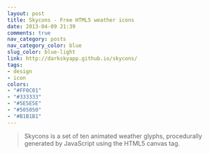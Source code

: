 ```yaml
---
layout: post
title: Skycons - Free HTML5 weather icons
date: 2013-04-09 21:39
comments: true
nav_category: posts
nav_category_color: blue
slug_color: blue-light
link: http://darkskyapp.github.io/skycons/
tags:
- design
- icon
colors:
- "#FF0C01"
- "#333333"
- "#5E5E5E"
- "#505050"
- "#B1B1B1"
---
```


> Skycons is a set of ten animated weather glyphs, procedurally generated by JavaScript using the HTML5 canvas tag.
